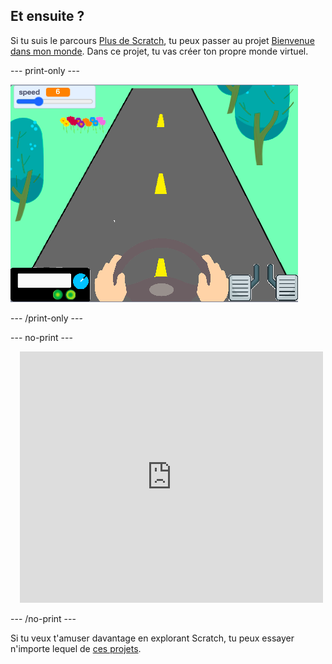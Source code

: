 ## Et ensuite ?

Si tu suis le parcours [Plus de Scratch](https://projects.raspberrypi.org/en/pathways/further-scratch), tu peux passer au projet [Bienvenue dans mon monde](https://projects.raspberrypi.org/en/projects/welcome-to-my-world). Dans ce projet, tu vas créer ton propre monde virtuel.

--- print-only ---

![Projet Bienvenu(e) dans mon monde](images/world_road.png)

--- /print-only ---

--- no-print ---

<div class="scratch-preview" style="margin-left: 15px;">
  <iframe allowtransparency="true" width="485" height="402" src="https://scratch.mit.edu/projects/embed/548228231/?autostart=false" frameborder="0"></iframe>
</div>

--- /no-print ---

Si tu veux t'amuser davantage en explorant Scratch, tu peux essayer n'importe lequel de [ces projets](https://projects.raspberrypi.org/en/projects?software%5B%5D=scratch&curriculum%5B%5D=%201).
